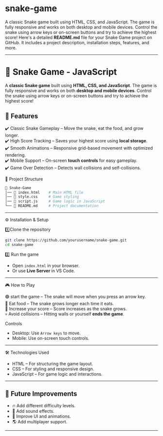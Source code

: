 # snake-game
A classic Snake game built using HTML, CSS, and JavaScript. The game is fully responsive and works on both desktop and mobile devices. Control the snake using arrow keys or on-screen buttons and try to achieve the highest score!
Here's a detailed **README.md** file for your Snake Game project on GitHub. It includes a project description, installation steps, features, and more.  

---

# 🐍 Snake Game - JavaScript  

A **classic Snake game** built using **HTML, CSS, and JavaScript**. The game is fully responsive and works on both **desktop and mobile devices**. Control the snake using arrow keys or on-screen buttons and try to achieve the highest score!  



## 📌 Features  

✔️ Classic Snake Gameplay – Move the snake, eat the food, and grow longer.  
✔️ High Score Tracking – Saves your highest score using **local storage**.  
✔️ Smooth Animations – Responsive grid-based movement with optimized rendering.  
✔️ Mobile Support – On-screen **touch controls** for easy gameplay.  
✔️ Game Over Detection – Detects wall collisions and self-collisions. 



 📂 Project Structure  

```bash
📁 Snake-Game
│── 📄 index.html    # Main HTML file
│── 📄 style.css     # Game styling
│── 📄 script.js     # Game logic in JavaScript
└── 📄 README.md     # Project documentation
```

---

⚙️ Installation & Setup  

1️⃣Clone the repository
```bash
git clone https://github.com/yourusername/snake-game.git
cd snake-game
```

2️⃣ Run the game
- Open `index.html` in your browser.  
- Or use **Live Server** in VS Code.  

---

🎮 How to Play  

🟢 start the game – The snake will move when you press an arrow key.  
🍎 Eat food – The snake grows longer each time it eats.  
🚀 Increase your score – Score increases as the snake grows.  
💀 Avoid collisions – Hitting walls or yourself **ends the game**.  

Controls
- Desktop: Use `Arrow keys` to move.  
- Mobile: Use on-screen touch controls.  

---

🛠️ Technologies Used  

- HTML – For structuring the game layout.  
- CSS – For styling and responsive design.  
- JavaScript – For game logic and interactions.  

---

## 🚀 Future Improvements  

- 🔥 Add different difficulty levels.  
- 🎵 Add sound effects.  
- 🎨 Improve UI and animations.  
- 🌎 Add multiplayer support.  

---

